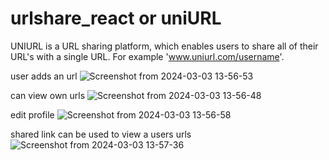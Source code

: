 # urlshare_react or uniURL

UNIURL is a URL sharing platform, which enables users to share all of their URL's with a single URL. For example 'www.uniurl.com/username'.


user adds an url
![Screenshot from 2024-03-03 13-56-53](https://github.com/iamsuryasonar/urlshare-react/assets/79869026/f349282d-8660-41b3-99cf-1f93a5ae7a46)

can view own urls
![Screenshot from 2024-03-03 13-56-48](https://github.com/iamsuryasonar/urlshare-react/assets/79869026/9461d8b4-7361-4495-a3ee-f0454e8eef9f)

edit profile
![Screenshot from 2024-03-03 13-56-58](https://github.com/iamsuryasonar/urlshare-react/assets/79869026/fada1967-8727-4964-b7ce-5ececd2d6abe)

shared link can be used to view a users urls
![Screenshot from 2024-03-03 13-57-36](https://github.com/iamsuryasonar/urlshare-react/assets/79869026/29c9bfab-be73-4101-ae48-ba31cda4acf9)
